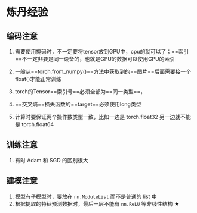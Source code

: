 # 炼丹经验

## 编码注意

1. 需要使用掩码时，不一定要将tensor放到GPU中，cpu的就可以了；==索引==不一定非要是同一设备的，也就是GPU的数据可以使用CPU的索引

2. 一般从==torch.from_numpy()==方法中获取到的==图片==后面需要接一个float()才能正常训练

3. torch的Tensor==索引号==必须全部为==同一类型==，

4. ==交叉熵==损失函数的==target==必须使用long类型
5. 计算时要保证两个操作数类型一致，比如一边是 torch.float32 另一边就不能是 torch.float64



## 训练注意

1. 有时 Adam 和 SGD 的区别很大

## 建模注意

1. 模型有子模型时，要放在 `nn.ModuleList` 而不是普通的 list 中
1. 根据提取的特征预测数据时，最后一层不能有 `nn.ReLU` 等非线性结构 ★
